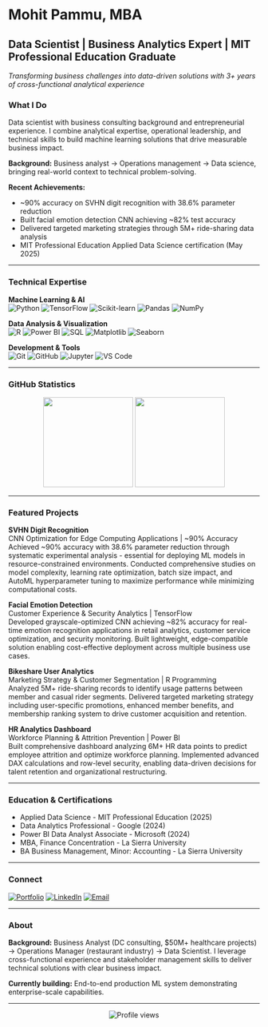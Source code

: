 # Mohit Pammu, MBA

## Data Scientist | Business Analytics Expert | MIT Professional Education Graduate

*Transforming business challenges into data-driven solutions with 3+ years of cross-functional analytical experience*

### What I Do

Data scientist with business consulting background and entrepreneurial experience. I combine analytical expertise, operational leadership, and technical skills to build machine learning solutions that drive measurable business impact.

**Background:** Business analyst → Operations management → Data science, bringing real-world context to technical problem-solving.

**Recent Achievements:**
- ~90% accuracy on SVHN digit recognition with 38.6% parameter reduction  
- Built facial emotion detection CNN achieving ~82% test accuracy
- Delivered targeted marketing strategies through 5M+ ride-sharing data analysis
- MIT Professional Education Applied Data Science certification (May 2025)

---

### Technical Expertise

**Machine Learning & AI**  
![Python](https://img.shields.io/badge/-Python-3776AB?style=flat-square&logo=python&logoColor=white)
![TensorFlow](https://img.shields.io/badge/-TensorFlow-FF6F00?style=flat-square&logo=tensorflow&logoColor=white)
![Scikit-learn](https://img.shields.io/badge/-Scikit--learn-F7931E?style=flat-square&logo=scikit-learn&logoColor=white)
![Pandas](https://img.shields.io/badge/-Pandas-150458?style=flat-square&logo=pandas&logoColor=white)
![NumPy](https://img.shields.io/badge/-NumPy-013243?style=flat-square&logo=numpy&logoColor=white)

**Data Analysis & Visualization**  
![R](https://img.shields.io/badge/-R-276DC3?style=flat-square&logo=r&logoColor=white)
![Power BI](https://img.shields.io/badge/-Power%20BI-F2C811?style=flat-square&logo=powerbi&logoColor=black)
![SQL](https://img.shields.io/badge/-SQL-4479A1?style=flat-square&logo=postgresql&logoColor=white)
![Matplotlib](https://img.shields.io/badge/-Matplotlib-11557c?style=flat-square&logo=matplotlib&logoColor=white)
![Seaborn](https://img.shields.io/badge/-Seaborn-3776ab?style=flat-square&logo=seaborn&logoColor=white)

**Development & Tools**  
![Git](https://img.shields.io/badge/-Git-F05032?style=flat-square&logo=git&logoColor=white)
![GitHub](https://img.shields.io/badge/-GitHub-181717?style=flat-square&logo=github&logoColor=white)
![Jupyter](https://img.shields.io/badge/-Jupyter-F37626?style=flat-square&logo=jupyter&logoColor=white)
![VS Code](https://img.shields.io/badge/-VS%20Code-007ACC?style=flat-square&logo=visual-studio-code&logoColor=white)

---

### GitHub Statistics

<div align="center">
  <img height="180em" src="https://github-readme-stats.vercel.app/api?username=MohitPammu&show_icons=true&theme=tokyonight&include_all_commits=true&count_private=true"/>
  <img height="180em" src="https://github-readme-stats.vercel.app/api/top-langs/?username=MohitPammu&layout=compact&langs_count=8&theme=tokyonight"/>
</div>

---

### Featured Projects

**SVHN Digit Recognition**  
CNN Optimization for Edge Computing Applications | ~90% Accuracy  
Achieved ~90% accuracy with 38.6% parameter reduction through systematic experimental analysis - essential for deploying ML models in resource-constrained environments. Conducted comprehensive studies on model complexity, learning rate optimization, batch size impact, and AutoML hyperparameter tuning to maximize performance while minimizing computational costs.

**Facial Emotion Detection**  
Customer Experience & Security Analytics | TensorFlow  
Developed grayscale-optimized CNN achieving ~82% accuracy for real-time emotion recognition applications in retail analytics, customer service optimization, and security monitoring. Built lightweight, edge-compatible solution enabling cost-effective deployment across multiple business use cases.

**Bikeshare User Analytics**  
Marketing Strategy & Customer Segmentation | R Programming  
Analyzed 5M+ ride-sharing records to identify usage patterns between member and casual rider segments. Delivered targeted marketing strategy including user-specific promotions, enhanced member benefits, and membership ranking system to drive customer acquisition and retention.

**HR Analytics Dashboard**  
Workforce Planning & Attrition Prevention | Power BI  
Built comprehensive dashboard analyzing 6M+ HR data points to predict employee attrition and optimize workforce planning. Implemented advanced DAX calculations and row-level security, enabling data-driven decisions for talent retention and organizational restructuring.

---

### Education & Certifications

- Applied Data Science - MIT Professional Education (2025)
- Data Analytics Professional - Google (2024)
- Power BI Data Analyst Associate - Microsoft (2024)
- MBA, Finance Concentration - La Sierra University
- BA Business Management, Minor: Accounting - La Sierra University

---

### Connect

[![Portfolio](https://img.shields.io/badge/-Portfolio-000000?style=for-the-badge&logo=react&logoColor=white)](https://mohitpammu.github.io/Projects/)
[![LinkedIn](https://img.shields.io/badge/-LinkedIn-0077B5?style=for-the-badge&logo=linkedin&logoColor=white)](https://linkedin.com/in/mohitpammu)
[![Email](https://img.shields.io/badge/-Email-D14836?style=for-the-badge&logo=gmail&logoColor=white)](mailto:mopammu@gmail.com)

---

### About

**Background:** Business Analyst (DC consulting, $50M+ healthcare projects) → Operations Manager (restaurant industry) → Data Scientist. I leverage cross-functional experience and stakeholder management skills to deliver technical solutions with clear business impact.

**Currently building:** End-to-end production ML system demonstrating enterprise-scale capabilities.

---

<div align="center">
  <img src="https://komarev.com/ghpvc/?username=MohitPammu&color=blueviolet&style=flat-square&label=Profile+Views" alt="Profile views"/>
</div>
